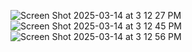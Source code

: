 ![Screen Shot 2025-03-14 at 3 12 27 PM](https://github.com/user-attachments/assets/e3503050-55e1-4000-a3e7-19a4a59d4926)
![Screen Shot 2025-03-14 at 3 12 45 PM](https://github.com/user-attachments/assets/7ac38351-4d09-47f8-8b6b-e09c807871ea)
![Screen Shot 2025-03-14 at 3 12 56 PM](https://github.com/user-attachments/assets/9f8614c0-58af-49b9-a50f-567ae2d27027)
